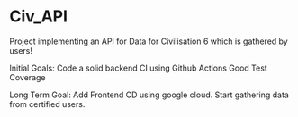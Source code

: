# Civ_API
Project implementing an API for Data for Civilisation 6 which is gathered by users!

Initial Goals:
Code a solid backend
CI using Github Actions
Good Test Coverage

Long Term Goal:
Add Frontend
CD using google cloud.
Start gathering data from certified users.
